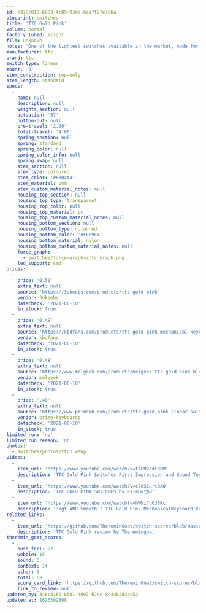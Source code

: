 ```yaml
---
id: e378c010-b089-4c09-93ee-6ca7f27e166a
blueprint: switches
title: 'TTC Gold Pink'
volume: normal
factory_lubed: slight
film: unknown
notes: 'One of the lightest switches available in the market, made for light-handed users.'
manufacturer: ttc
brand: ttc
switch_type: linear
mount: '3'
stem_construction: top-only
stem_length: standard
specs:
  -
    name: null
    description: null
    weights_section: null
    actuation: '37'
    bottom-out: null
    pre-travel: '2.00'
    total-travel: '4.00'
    spring_section: null
    spring: standard
    spring_color: null
    spring_color_info: null
    spring_swap: null
    stem_section: null
    stem_type: coloured
    stem_color: '#F8B4A4'
    stem_material: pom
    stem_custom_material_notes: null
    housing_top_section: null
    housing_top_type: transparent
    housing_top_color: null
    housing_top_material: pc
    housing_top_custom_material_notes: null
    housing_bottom_section: null
    housing_bottom_type: coloured
    housing_bottom_color: '#FEF9C4'
    housing_bottom_material: nylon
    housing_bottom_custom_material_notes: null
    force_graph:
      - switches/force-graphs/ttc_graph.png
    led_support: smd
prices:
  -
    price: '0.50'
    extra_text: null
    source: 'https://3dkeebs.com/products/ttc-gold-pink'
    vendor: 3dkeebs
    datecheck: '2021-06-10'
    in_stock: true
  -
    price: '0.49'
    extra_text: null
    source: 'https://kbdfans.com/products/ttc-gold-pink-mechanical-keyboard-switches'
    vendor: kbdfans
    datecheck: '2021-06-10'
    in_stock: true
  -
    price: '0.48'
    extra_text: null
    source: 'https://www.melgeek.com/products/melgeek-ttc-gold-pink-blueish-whtie-mechanical-switches-melgeek-com'
    vendor: melgeek
    datecheck: '2021-06-10'
    in_stock: true
  -
    price: '.48'
    extra_text: null
    source: 'https://www.primekb.com/products/ttc-gold-pink-linear-switch'
    vendor: prime-keyboards
    datecheck: '2021-06-10'
    in_stock: true
limited_run: 'no'
limited_run_reason: 'no'
photos:
  - switches/photos/ttc1.webp
videos:
  -
    item_url: 'https://www.youtube.com/watch?v=tlER2cdC3OM'
    description: 'TTC Gold Pink Switches First Impression and Sound Test (No Lube and Foam) on Keychron K6 by Straubrey TV'
  -
    item_url: 'https://www.youtube.com/watch?v=c76SIurt8AQ'
    description: 'TTC GOLD PINK SWITCHES by KJ-파찌언니'
  -
    item_url: 'https://www.youtube.com/watch?v=hWNz7u0J8Kc'
    description: '37gf AND Smooth ! TTC Gold Pink MechanicalKeyboard KeySwitch by  in外设'
related_links:
  -
    item_url: 'https://github.com/ThereminGoat/switch-scores/blob/master/TTC%20Gold%20Pink.pdf'
    description: 'TTC Gold Pink review by Theremingoat'
theremin_goat_scores:
  -
    push_feel: 27
    wobble: 15
    sound: 6
    context: 14
    other: 6
    total: 68
    score_card_link: 'https://github.com/ThereminGoat/switch-scores/blob/master/TTC%20Gold%20Pink.pdf'
    link_to_review: null
updated_by: 346c3162-6b01-4097-b7ee-8c4482d3ec52
updated_at: 1623502868
---
```

